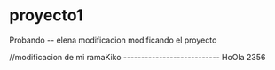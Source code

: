 # proyecto1
Probando -- elena modificacion
modificando el proyecto







//modificacion de mi ramaKiko ---------------------------
HoOla                           2356